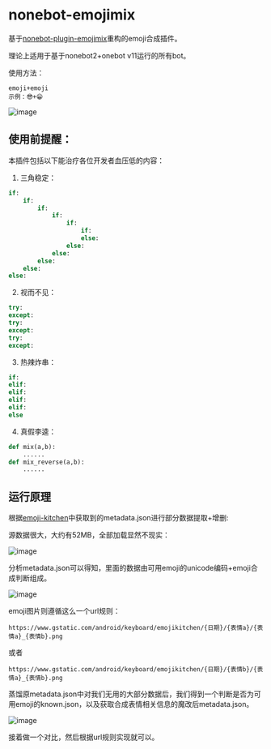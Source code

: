 # nonebot-emojimix

基于[nonebot-plugin-emojimix](https://github.com/noneplugin/nonebot-plugin-emojimix)重构的emoji合成插件。

理论上适用于基于nonebot2+onebot v11运行的所有bot。

使用方法：

```
emoji+emoji
示例：😎+😁
```
![image](https://github.com/barryblueice/nonebot-emojimix/assets/44601454/5e47d78c-e555-48f1-8fb7-9f70d8984e49)

## 使用前提醒：
本插件包括以下能治疗各位开发者血压低的内容：

1. 三角稳定：

```python
if:
    if:
        if:
            if:
                if:
                    if:
                    else:
                else:
            else:
        else:
    else:
else:
```

2. 视而不见：

```python
try:
except:
try:
except:
try:
except:
```

3. 热辣炸串：

```python
if:
elif:
elif:
elif:
elif:
else
```

4. 真假李逵：

```python
def mix(a,b):
    ......
def mix_reverse(a,b):
    ......
```

## 运行原理

根据[emoji-kitchen](https://github.com/xsalazar/emoji-kitchen)中获取到的metadata.json进行部分数据提取+增删:

源数据很大，大约有52MB，全部加载显然不现实：

![image](https://github.com/barryblueice/nonebot-emojimix/assets/44601454/159687c3-453a-4ff0-a0ae-54ec43fe8ac2)

分析metadata.json可以得知，里面的数据由可用emoji的unicode编码+emoji合成判断组成。

![image](https://github.com/barryblueice/nonebot-emojimix/assets/44601454/e3d9a77d-bdf9-44c9-8e08-bd0243716067)

emoji图片则遵循这么一个url规则：

```
https://www.gstatic.com/android/keyboard/emojikitchen/{日期}/{表情a}/{表情a}_{表情b}.png
```

或者

```
https://www.gstatic.com/android/keyboard/emojikitchen/{日期}/{表情b}/{表情a}_{表情b}.png
```

蒸馏原metadata.json中对我们无用的大部分数据后，我们得到一个判断是否为可用emoji的known.json，以及获取合成表情相关信息的魔改后metadata.json。

![image](https://github.com/barryblueice/nonebot-emojimix/assets/44601454/d7716f29-5b80-446b-beb3-88f286569638)

接着做一个对比，然后根据url规则实现就可以。
